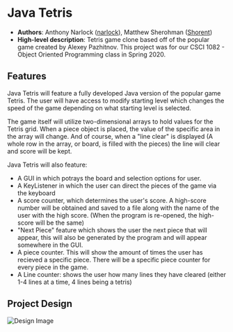 # Java Tetris
- **Authors**: Anthony Narlock ([narlock](http://github.com/narlock)), Matthew Sherohman ([Shorent](http://github.com/Shorent))
- **High-level description**: Tetris game clone based off of the popular game created by Alexey Pazhitnov. This project was for our CSCI 1082 - Object Oriented Programming class in Spring 2020.

## Features

Java Tetris will feature a fully developed Java version of the popular game Tetris. The user will have access to modify starting level which changes the speed of the game depending on what starting level is selected. 

The game itself will utilize two-dimensional arrays to hold values for the Tetris grid. When a piece object is placed, the value of the specific area in the array will change. And of course, when a "line clear" is displayed (A whole row in the array, or board, is filled with the pieces) the line will clear and score will be kept.

Java Tetris will also feature:
- A GUI in which potrays the board and selection options for user.
- A KeyListener in which the user can direct the pieces of the game via the keyboard
- A score counter, which determines the user's score. A high-score number will be obtained and saved to a file along with the name of the user with the high score. (When the program is re-opened, the high-score will be the same)
- "Next Piece" feature which shows the user the next piece that will appear, this will also be generated by the program and will appear somewhere in the GUI.
- A piece counter. This will show the amount of times the user has recieved a specific piece. There will be a specific piece counter for every piece in the game.
- A Line counter: shows the user how many lines they have cleared (either 1-4 lines at a time, 4 lines being a tetris)

## Project Design

![Design Image](https://github.com/narlock/java-tetris/blob/master/ReadMes/TETRISUML.png)
